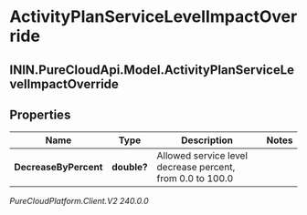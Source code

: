 # ActivityPlanServiceLevelImpactOverride

## ININ.PureCloudApi.Model.ActivityPlanServiceLevelImpactOverride

## Properties

|Name | Type | Description | Notes|
|------------ | ------------- | ------------- | -------------|
| **DecreaseByPercent** | **double?** | Allowed service level decrease percent, from 0.0 to 100.0 | |



_PureCloudPlatform.Client.V2 240.0.0_
